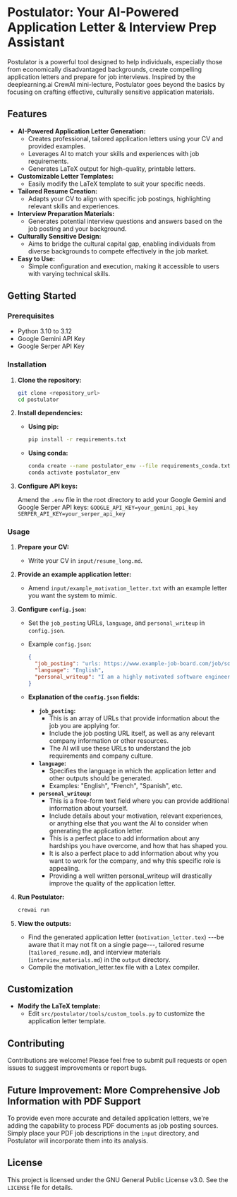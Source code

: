 # Postulator: Your AI-Powered Application Letter & Interview Prep Assistant

Postulator is a powerful tool designed to help individuals, especially those from economically disadvantaged backgrounds, create compelling application letters and prepare for job interviews. Inspired by the deeplearning.ai CrewAI mini-lecture, Postulator goes beyond the basics by focusing on crafting effective, culturally sensitive application materials.

## Features

-   **AI-Powered Application Letter Generation:**
    -   Creates professional, tailored application letters using your CV and provided examples.
    -   Leverages AI to match your skills and experiences with job requirements.
    -   Generates LaTeX output for high-quality, printable letters.
-   **Customizable Letter Templates:**
    -   Easily modify the LaTeX template to suit your specific needs.
-   **Tailored Resume Creation:**
    -   Adapts your CV to align with specific job postings, highlighting relevant skills and experiences.
-   **Interview Preparation Materials:**
    -   Generates potential interview questions and answers based on the job posting and your background.
-   **Culturally Sensitive Design:**
    -   Aims to bridge the cultural capital gap, enabling individuals from diverse backgrounds to compete effectively in the job market.
-   **Easy to Use:**
    -   Simple configuration and execution, making it accessible to users with varying technical skills.

## Getting Started

### Prerequisites

-   Python 3.10 to 3.12
-   Google Gemini API Key
-   Google Serper API Key

### Installation

1.  **Clone the repository:**

    ```bash
    git clone <repository_url>
    cd postulator
    ```

2.  **Install dependencies:**

    -   **Using pip:**

        ```bash
        pip install -r requirements.txt
        ```

    -   **Using conda:**

        ```bash
        conda create --name postulator_env --file requirements_conda.txt
        conda activate postulator_env
        ```

3.  **Configure API keys:**

    Amend the `.env` file in the root directory to add your Google Gemini and Google Serper API keys:
        ```
        GOOGLE_API_KEY=your_gemini_api_key
        SERPER_API_KEY=your_serper_api_key
        ```

### Usage

1.  **Prepare your CV:**
    -   Write your CV in `input/resume_long.md`.

2.  **Provide an example application letter:**
    -   Amend `input/example_motivation_letter.txt` with an example letter you want the system to mimic.

3.  **Configure `config.json`:**
    -   Set the `job_posting` URLs, `language`, and `personal_writeup` in `config.json`.
    -   Example `config.json`:

        ```json
        {
          "job_posting": "urls: https://www.example-job-board.com/job/software-engineer ; https://www.example-company.com/about-us",
          "language": "English",
          "personal_writeup": "I am a highly motivated software engineer with a passion for building scalable and efficient systems. I have experience in Python, Java, and cloud technologies. I am particularly interested in this role because it aligns with my career goals and allows me to contribute to innovative projects. I have overcome a difficult economic background through hard work, and I am highly motivated to succeed. I'm also very interested in the company's commitment to social responsibility."
        }
        ```

    -   **Explanation of the `config.json` fields:**

        * **`job_posting`:**
            * This is an array of URLs that provide information about the job you are applying for.
            * Include the job posting URL itself, as well as any relevant company information or other resources.
            * The AI will use these URLs to understand the job requirements and company culture.
        * **`language`:**
            * Specifies the language in which the application letter and other outputs should be generated.
            * Examples: "English", "French", "Spanish", etc.
        * **`personal_writeup`:**
            * This is a free-form text field where you can provide additional information about yourself.
            * Include details about your motivation, relevant experiences, or anything else that you want the AI to consider when generating the application letter.
            * This is a perfect place to add information about any hardships you have overcome, and how that has shaped you.
            * It is also a perfect place to add information about why you want to work for the company, and why this specific role is appealing.
            * Providing a well written personal_writeup will drastically improve the quality of the application letter.

4.  **Run Postulator:**

    ```bash
    crewai run
    ```

5.  **View the outputs:**
    -   Find the generated application letter (`motivation_letter.tex`) ---be aware that it may not fit on a single page---, tailored resume (`tailored_resume.md`), and interview materials (`interview_materials.md`) in the `output` directory.
    -   Compile the motivation_letter.tex file with a Latex compiler.

## Customization

-   **Modify the LaTeX template:**
    -   Edit `src/postulator/tools/custom_tools.py` to customize the application letter template.

## Contributing

Contributions are welcome! Please feel free to submit pull requests or open issues to suggest improvements or report bugs.

## Future Improvement: More Comprehensive Job Information with PDF Support

To provide even more accurate and detailed application letters, we're adding the capability to process PDF documents as job posting sources. Simply place your PDF job descriptions in the `input` directory, and Postulator will incorporate them into its analysis.

## License

This project is licensed under the GNU General Public License v3.0. See the `LICENSE` file for details.
